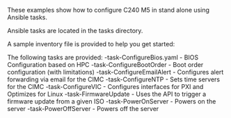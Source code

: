 These examples show how to configure C240 M5 in stand alone using Ansible tasks. 

Ansible tasks are located in the tasks directory. 

A sample inventory file is provided to help you get started:

The following tasks are provided:
-task-ConfigureBios.yaml - BIOS Configuration based on HPC 
-task-ConfigureBootOrder - Boot order configuration (with limitations)
-task-ConfigureEmailAlert - Configures alert forwarding via email for the CIMC
-task-ConfigureNTP - Sets time servers for the CIMC
-task-ConfigureVIC - Configures interfaces for PXI and Optimizes for Linux
-task-FirmwareUpdate - Uses the API to trigger a firmware update from a given ISO
-task-PowerOnServer - Powers on the server
-task-PowerOffServer - Powers off the server

